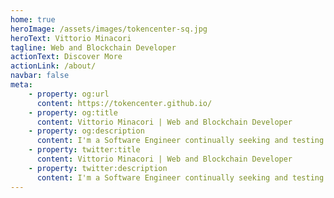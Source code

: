 ```yaml
---
home: true
heroImage: /assets/images/tokencenter-sq.jpg
heroText: Vittorio Minacori
tagline: Web and Blockchain Developer
actionText: Discover More
actionLink: /about/
navbar: false
meta: 
    - property: og:url
      content: https://tokencenter.github.io/
    - property: og:title
      content: Vittorio Minacori | Web and Blockchain Developer
    - property: og:description
      content: I'm a Software Engineer continually seeking and testing new tools and opportunities for innovation.
    - property: twitter:title
      content: Vittorio Minacori | Web and Blockchain Developer
    - property: twitter:description
      content: I'm a Software Engineer continually seeking and testing new tools and opportunities for innovation.
---
```


<p class="social">
    <a href="https://github.com/tokencenter" target="_blank"><i class="fab fa-2x fa-github"></i></a> 
    <a href="https://twitter.com/tokencenter" target="_blank"><i class="fab fa-2x fa-twitter"></i></a> 
    <a href="https://www.linkedin.com/in/vittoriominacori" target="_blank"><i class="fab fa-2x fa-linkedin-in"></i></a>
    <a href="https://www.instagram.com/tokencenter" target="_blank"><i class="fab fa-2x fa-instagram"></i></a>
    <a href="https://tokencenter.medium.com" target="_blank"><i class="fab fa-2x fa-medium-m"></i></a>
</p>
